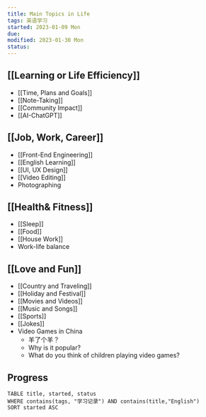 ```yaml
---
title: Main Topics in Life
tags: 英语学习   
started: 2023-01-09 Mon
due: 
modified: 2023-01-30 Mon
status: 
---
```

## [[Learning or Life Efficiency]]
- [[Time, Plans and Goals]]
- [[Note-Taking]]
- [[Community Impact]]
- [[AI-ChatGPT]]
## [[Job, Work, Career]]
- [[Front-End Engineering]]
- [[English Learning]]
- [[UI, UX Design]]
- [[Video Editing]]
- Photographing
## [[Health& Fitness]]
- [[Sleep]]
- [[Food]]
- [[House Work]]
- Work-life balance
## [[Love and Fun]]
- [[Country and Traveling]]
- [[Holiday and Festival]]
- [[Movies and Videos]]
- [[Music and Songs]]
- [[Sports]]
- [[Jokes]]
- Video Games in China
	- 羊了个羊？
	- Why is it popular?
	- What do you think of children playing video games?

## Progress

```dataview
TABLE title, started, status
WHERE contains(tags, "学习记录") AND contains(title,"English")
SORT started ASC
```